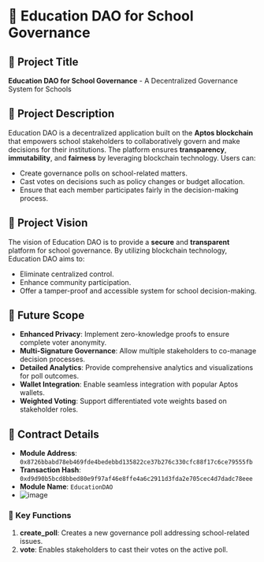 # 🌟 Education DAO for School Governance

## 📌 Project Title
**Education DAO for School Governance** - A Decentralized Governance System for Schools

## 📖 Project Description
Education DAO is a decentralized application built on the **Aptos blockchain** that empowers school stakeholders to collaboratively govern and make decisions for their institutions. The platform ensures **transparency**, **immutability**, and **fairness** by leveraging blockchain technology. Users can:
- Create governance polls on school-related matters.
- Cast votes on decisions such as policy changes or budget allocation.
- Ensure that each member participates fairly in the decision-making process.

## 🎯 Project Vision
The vision of Education DAO is to provide a **secure** and **transparent** platform for school governance. By utilizing blockchain technology, Education DAO aims to:
- Eliminate centralized control.
- Enhance community participation.
- Offer a tamper-proof and accessible system for school decision-making.

## 🚀 Future Scope
- **Enhanced Privacy**: Implement zero-knowledge proofs to ensure complete voter anonymity.
- **Multi-Signature Governance**: Allow multiple stakeholders to co-manage decision processes.
- **Detailed Analytics**: Provide comprehensive analytics and visualizations for poll outcomes.
- **Wallet Integration**: Enable seamless integration with popular Aptos wallets.
- **Weighted Voting**: Support differentiated vote weights based on stakeholder roles.

## 📜 Contract Details
- **Module Address**: `0x8726bbabd78eb469fde4bedebbd135822ce37b276c330cfc88f17c6ce79555fb`
- **Transaction Hash**: `0xd9d90b5bcd8bbed80e9f97af46e8ffe4a6c2911d3fda2e705cec4d7dadc78eee`
- **Module Name**: `EducationDAO`
- ![image](https://github.com/user-attachments/assets/d04c4bc8-125b-47c9-b84f-2af8cdbaaa56)


### 🔑 Key Functions
1. **create_poll**: Creates a new governance poll addressing school-related issues.
2. **vote**: Enables stakeholders to cast their votes on the active poll.

